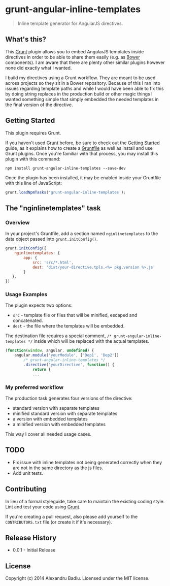 # grunt-angular-inline-templates

> Inline template generator for AngularJS directives.

## What's this?

This [Grunt](http://gruntjs.com/) plugin allows you to embed AngularJS templates inside directives in order to be able to share them easily (e.g. as [Bower](http://bower.io/) components). I am aware that there are plenty other similar plugins however none did exactly what I wanted.

I build my directives using a Grunt workflow. They are meant to be used across projects so they sit in a Bower repository. Because of this I ran into issues regarding template paths and while I would have been able to fix this by doing string replaces in the production build or other magic things I wanted something simple that simply embedded the needed templates in the final version of the directive.

## Getting Started
This plugin requires Grunt.

If you haven't used [Grunt](http://gruntjs.com/) before, be sure to check out the [Getting Started](http://gruntjs.com/getting-started) guide, as it explains how to create a [Gruntfile](http://gruntjs.com/sample-gruntfile) as well as install and use Grunt plugins. Once you're familiar with that process, you may install this plugin with this command:

```shell
npm install grunt-angular-inline-templates --save-dev
```

Once the plugin has been installed, it may be enabled inside your Gruntfile with this line of JavaScript:

```js
grunt.loadNpmTasks('grunt-angular-inline-templates');
```

## The "nginlinetemplates" task

### Overview
In your project's Gruntfile, add a section named `nginlinetemplates` to the data object passed into `grunt.initConfig()`.

```js
grunt.initConfig({
	nginlinetemplates: {
   		app: {
       		src: 'src/*.html',
        	dest: 'dist/your-directive.tpls.<%= pkg.version %>.js'
      	}
   },
})
```

### Usage Examples

The plugin expects two options:

* `src` - template file or files that will be minified, escaped and concatenated.
* `dest` - the file where the templates will be embedded.

The destination file requires a special comment, `/* grunt-angular-inline-templates */` inside which will be replaced with the actual templates.

```js
(function(window, angular, undefined) {
	angular.module('yourModule', ['Dep1', 'Dep2'])
   		/* grunt-angular-inline-templates */
    	.directive('yourDirective', function() {
      		return {
			...
```

### My preferred workflow

The production task generates four versions of the directive:
* standard version with separate templates
* minified standard version with separate templates
* a version with embedded templates
* a minified version with embedded templates

This way I cover all needed usage cases.


## TODO

* Fix issue with inline templates not being generated correctly when they are not in the same directory as the js files.
* Add unit tests.

## Contributing
In lieu of a formal styleguide, take care to maintain the existing coding style. Lint and test your code using [Grunt](http://gruntjs.com/).

If you're creating a pull request, also please add yourself to the `CONTRIBUTORS.txt` file (or create it if it's necessary).

## Release History
* 0.0.1 - Initial Release

## License
Copyright (c) 2014 Alexandru Badiu. Licensed under the MIT license.
